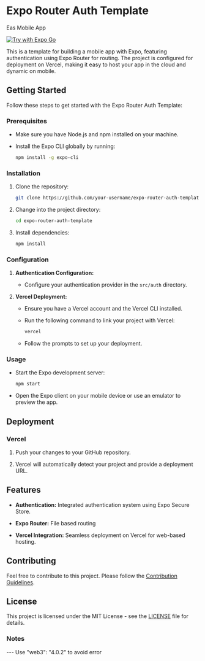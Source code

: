 # Expo Router Auth Template

Eas Mobile App

[![Try with Expo Go](https://img.shields.io/badge/Try%20with%20Expo%20Go-4630EB.svg?style=flat-square&logo=EXPO&labelColor=f3f3f3&logoColor=000)](https://expo.dev/%40jongan69/expo-router-auth-template?serviceType=eas&distribution=expo-go&scheme=&channel=main&sdkVersion=49.0.0)

This is a template for building a mobile app with Expo, featuring authentication using Expo Router for routing. The project is configured for deployment on Vercel, making it easy to host your app in the cloud and dynamic on mobile.

## Getting Started

Follow these steps to get started with the Expo Router Auth Template:

### Prerequisites

- Make sure you have Node.js and npm installed on your machine.
- Install the Expo CLI globally by running:

  ```bash
  npm install -g expo-cli
  ```

### Installation

1. Clone the repository:

   ```bash
   git clone https://github.com/your-username/expo-router-auth-template.git
   ```

2. Change into the project directory:

   ```bash
   cd expo-router-auth-template
   ```

3. Install dependencies:

   ```bash
   npm install
   ```

### Configuration

1. **Authentication Configuration:**

   - Configure your authentication provider in the `src/auth` directory.

2. **Vercel Deployment:**

   - Ensure you have a Vercel account and the Vercel CLI installed.
   - Run the following command to link your project with Vercel:

     ```bash
     vercel
     ```

   - Follow the prompts to set up your deployment.

### Usage

- Start the Expo development server:

  ```bash
  npm start
  ```

- Open the Expo client on your mobile device or use an emulator to preview the app.

## Deployment

### Vercel

1. Push your changes to your GitHub repository.

2. Vercel will automatically detect your project and provide a deployment URL.

## Features

- **Authentication:** Integrated authentication system using Expo Secure Store.

- **Expo Router:** File based routing

- **Vercel Integration:** Seamless deployment on Vercel for web-based hosting.

## Contributing

Feel free to contribute to this project. Please follow the [Contribution Guidelines](CONTRIBUTING.md).

## License

This project is licensed under the MIT License - see the [LICENSE](LICENSE) file for details.

### Notes

--- Use  "web3": "4.0.2" to avoid error

